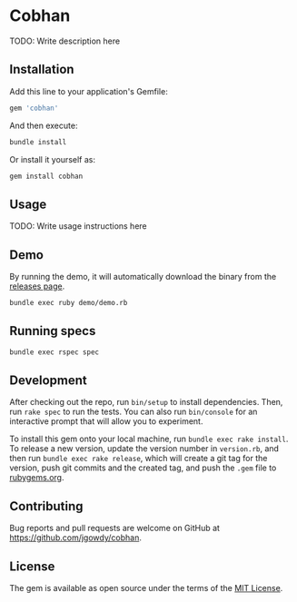 # Cobhan

TODO: Write description here

## Installation

Add this line to your application's Gemfile:

```ruby
gem 'cobhan'
```

And then execute:

```bash
bundle install
```

Or install it yourself as:

```bash
gem install cobhan
```

## Usage

TODO: Write usage instructions here

## Demo

By running the demo, it will automatically download the binary from the [releases page](https://github.com/jgowdy/cobhan/releases/tag/current).

```bash
bundle exec ruby demo/demo.rb
```

## Running specs

```bash
bundle exec rspec spec
```

## Development

After checking out the repo, run `bin/setup` to install dependencies. Then, run `rake spec` to run the tests. You can also run `bin/console` for an interactive prompt that will allow you to experiment.

To install this gem onto your local machine, run `bundle exec rake install`. To release a new version, update the version number in `version.rb`, and then run `bundle exec rake release`, which will create a git tag for the version, push git commits and the created tag, and push the `.gem` file to [rubygems.org](https://rubygems.org).

## Contributing

Bug reports and pull requests are welcome on GitHub at https://github.com/jgowdy/cobhan.

## License

The gem is available as open source under the terms of the [MIT License](https://opensource.org/licenses/MIT).
